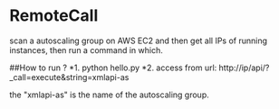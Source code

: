 
RemoteCall
==========

scan a autoscaling group on AWS EC2 and then get all IPs of running instances, then run a command in which.

##How to run ?
*1. python hello.py
*2. access from url: http://ip/api/?_call=execute&string=xmlapi-as


the "xmlapi-as" is the name of the autoscaling group.
